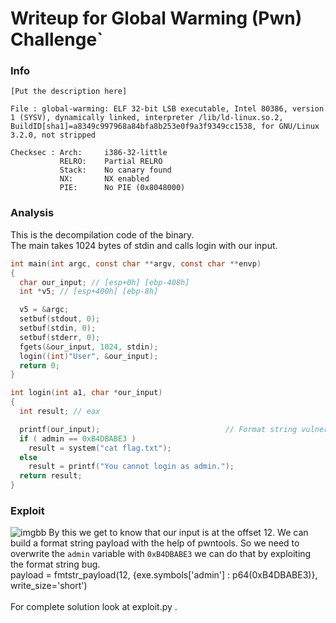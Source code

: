 # Writeup for Global Warming (Pwn) Challenge`

### Info
```
[Put the description here]

File : global-warming: ELF 32-bit LSB executable, Intel 80386, version 1 (SYSV), dynamically linked, interpreter /lib/ld-linux.so.2, BuildID[sha1]=a8349c997968a84bfa8b253e0f9a3f9349cc1538, for GNU/Linux 3.2.0, not stripped

Checksec : Arch:     i386-32-little
           RELRO:    Partial RELRO
           Stack:    No canary found
           NX:       NX enabled
           PIE:      No PIE (0x8048000)
```
### Analysis

This is the decompilation code of the binary. <br>
The main takes 1024 bytes of stdin and calls login with our input.
```C
int main(int argc, const char **argv, const char **envp)
{
  char our_input; // [esp+0h] [ebp-408h]
  int *v5; // [esp+400h] [ebp-8h]

  v5 = &argc;
  setbuf(stdout, 0);
  setbuf(stdin, 0);
  setbuf(stderr, 0);
  fgets(&our_input, 1024, stdin);
  login((int)"User", &our_input);
  return 0;
}
```

```C
int login(int a1, char *our_input)
{
  int result; // eax

  printf(our_input);                            // Format string vulnerability
  if ( admin == 0xB4DBABE3 )
    result = system("cat flag.txt");
  else
    result = printf("You cannot login as admin.");
  return result;
}
```

### Exploit

![imgbb](https://i.ibb.co/Ypvp4zn/p1.jpg)
By this we get to know that our input is at the offset 12. We can build a format string payload with the help of pwntools. So we need to overwrite the `admin` variable with `0xB4DBABE3` we can do that by exploiting the format string bug.<br>
    payload = fmtstr_payload(12, {exe.symbols['admin'] : p64(0xB4DBABE3)}, write_size='short')    
<br>
 For complete solution look at exploit.py .

